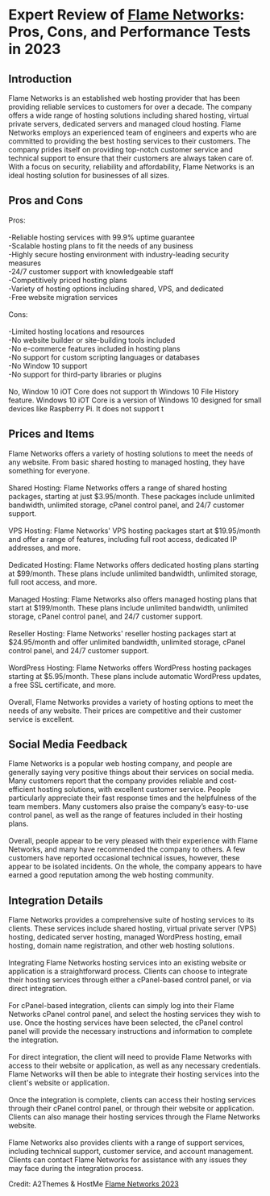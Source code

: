 <h1>Expert Review of <a href="https://a2themes.com/flame-networks-reviews">Flame Networks</a>: Pros, Cons, and Performance Tests in 2023</h1>
<h2>Introduction</h2>
Flame Networks is an established web hosting provider that has been providing reliable services to customers for over a decade. The company offers a wide range of hosting solutions including shared hosting, virtual private servers, dedicated servers and managed cloud hosting. Flame Networks employs an experienced team of engineers and experts who are committed to providing the best hosting services to their customers. The company prides itself on providing top-notch customer service and technical support to ensure that their customers are always taken care of. With a focus on security, reliability and affordability, Flame Networks is an ideal hosting solution for businesses of all sizes.
<h2>Pros and Cons</h2>
Pros: <br><br>-Reliable hosting services with 99.9% uptime guarantee<br>-Scalable hosting plans to fit the needs of any business<br>-Highly secure hosting environment with industry-leading security measures<br>-24/7 customer support with knowledgeable staff<br>-Competitively priced hosting plans<br>-Variety of hosting options including shared, VPS, and dedicated<br>-Free website migration services<br><br>Cons: <br><br>-Limited hosting locations and resources<br>-No website builder or site-building tools included<br>-No e-commerce features included in hosting plans<br>-No support for custom scripting languages or databases<br>-No Window 10 support<br>-No support for third-party libraries or plugins<br><br>No, Window 10 iOT Core does not support th Windows 10 File History feature. Windows 10 iOT Core is a version of Windows 10 designed for small devices like Raspberry Pi. It does not support t
<h2>Prices and Items</h2>
Flame Networks offers a variety of hosting solutions to meet the needs of any website. From basic shared hosting to managed hosting, they have something for everyone. <br><br>Shared Hosting: Flame Networks offers a range of shared hosting packages, starting at just $3.95/month. These packages include unlimited bandwidth, unlimited storage, cPanel control panel, and 24/7 customer support.<br><br>VPS Hosting: Flame Networks' VPS hosting packages start at $19.95/month and offer a range of features, including full root access, dedicated IP addresses, and more.<br><br>Dedicated Hosting: Flame Networks offers dedicated hosting plans starting at $99/month. These plans include unlimited bandwidth, unlimited storage, full root access, and more.<br><br>Managed Hosting: Flame Networks also offers managed hosting plans that start at $199/month. These plans include unlimited bandwidth, unlimited storage, cPanel control panel, and 24/7 customer support.<br><br>Reseller Hosting: Flame Networks' reseller hosting packages start at $24.95/month and offer unlimited bandwidth, unlimited storage, cPanel control panel, and 24/7 customer support.<br><br>WordPress Hosting: Flame Networks offers WordPress hosting packages starting at $5.95/month. These plans include automatic WordPress updates, a free SSL certificate, and more.<br><br>Overall, Flame Networks provides a variety of hosting options to meet the needs of any website. Their prices are competitive and their customer service is excellent.
<h2>Social Media Feedback</h2>
Flame Networks is a popular web hosting company, and people are generally saying very positive things about their services on social media. Many customers report that the company provides reliable and cost-efficient hosting solutions, with excellent customer service. People particularly appreciate their fast response times and the helpfulness of the team members. Many customers also praise the company’s easy-to-use control panel, as well as the range of features included in their hosting plans.<br><br>Overall, people appear to be very pleased with their experience with Flame Networks, and many have recommended the company to others. A few customers have reported occasional technical issues, however, these appear to be isolated incidents. On the whole, the company appears to have earned a good reputation among the web hosting community.
<h2>Integration Details</h2>
Flame Networks provides a comprehensive suite of hosting services to its clients. These services include shared hosting, virtual private server (VPS) hosting, dedicated server hosting, managed WordPress hosting, email hosting, domain name registration, and other web hosting solutions.<br><br>Integrating Flame Networks hosting services into an existing website or application is a straightforward process. Clients can choose to integrate their hosting services through either a cPanel-based control panel, or via direct integration.<br><br>For cPanel-based integration, clients can simply log into their Flame Networks cPanel control panel, and select the hosting services they wish to use. Once the hosting services have been selected, the cPanel control panel will provide the necessary instructions and information to complete the integration.<br><br>For direct integration, the client will need to provide Flame Networks with access to their website or application, as well as any necessary credentials. Flame Networks will then be able to integrate their hosting services into the client's website or application.<br><br>Once the integration is complete, clients can access their hosting services through their cPanel control panel, or through their website or application. Clients can also manage their hosting services through the Flame Networks website.<br><br>Flame Networks also provides clients with a range of support services, including technical support, customer service, and account management. Clients can contact Flame Networks for assistance with any issues they may face during the integration process.
<p>Credit: A2Themes & HostMe <a href="https://a2themes.com/flame-networks-reviews">Flame Networks 2023</a></p>